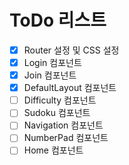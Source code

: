 # ToDo 리스트
- [x] Router 설정 및 CSS 설정
- [x] Login 컴포넌트
- [x] Join 컴포넌트
- [x] DefaultLayout 컴포넌트
- [ ] Difficulty 컴포넌트
- [ ] Sudoku 컴포넌트
- [ ] Navigation 컴포넌트
- [ ] NumberPad 컴포넌트
- [ ] Home 컴포넌트